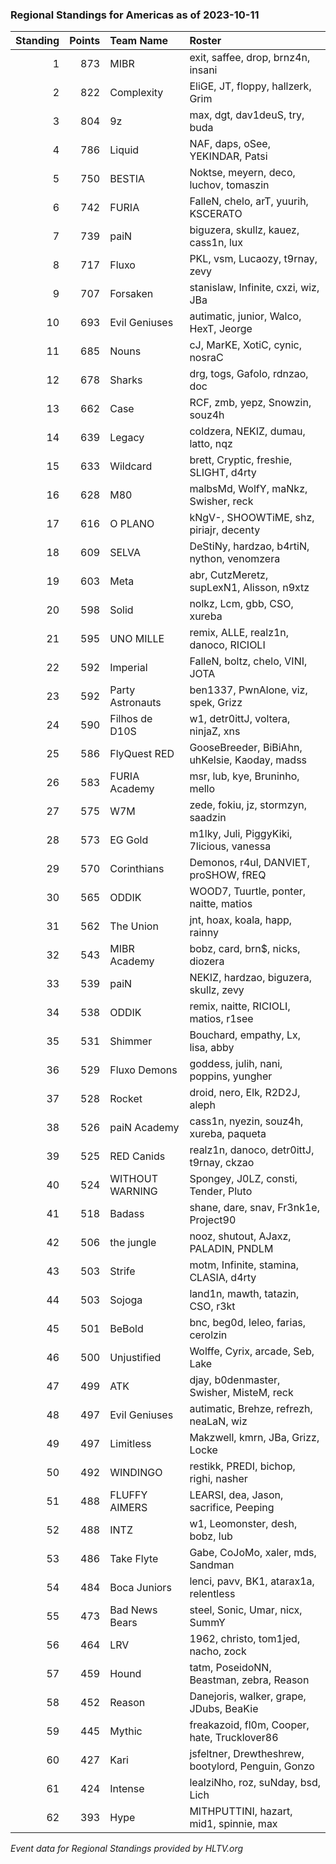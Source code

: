 ### Regional Standings for Americas as of 2023-10-11

| Standing | Points | Team Name        | Roster                                             |
| -: | -: | :- | :- |
|        1 |    873 | MIBR             | exit, saffee, drop, brnz4n, insani                 |
|        2 |    822 | Complexity       | EliGE, JT, floppy, hallzerk, Grim                  |
|        3 |    804 | 9z               | max, dgt, dav1deuS, try, buda                      |
|        4 |    786 | Liquid           | NAF, daps, oSee, YEKINDAR, Patsi                   |
|        5 |    750 | BESTIA           | Noktse, meyern, deco, luchov, tomaszin             |
|        6 |    742 | FURIA            | FalleN, chelo, arT, yuurih, KSCERATO               |
|        7 |    739 | paiN             | biguzera, skullz, kauez, cass1n, lux               |
|        8 |    717 | Fluxo            | PKL, vsm, Lucaozy, t9rnay, zevy                    |
|        9 |    707 | Forsaken         | stanislaw, Infinite, cxzi, wiz, JBa                |
|       10 |    693 | Evil Geniuses    | autimatic, junior, Walco, HexT, Jeorge             |
|       11 |    685 | Nouns            | cJ, MarKE, XotiC, cynic, nosraC                    |
|       12 |    678 | Sharks           | drg, togs, Gafolo, rdnzao, doc                     |
|       13 |    662 | Case             | RCF, zmb, yepz, Snowzin, souz4h                    |
|       14 |    639 | Legacy           | coldzera, NEKIZ, dumau, latto, nqz                 |
|       15 |    633 | Wildcard         | brett, Cryptic, freshie, SLIGHT, d4rty             |
|       16 |    628 | M80              | malbsMd, WolfY, maNkz, Swisher, reck               |
|       17 |    616 | O PLANO          | kNgV-, SHOOWTiME, shz, piriajr, decenty            |
|       18 |    609 | SELVA            | DeStiNy, hardzao, b4rtiN, nython, venomzera        |
|       19 |    603 | Meta             | abr, CutzMeretz, supLexN1, Alisson, n9xtz          |
|       20 |    598 | Solid            | nolkz, Lcm, gbb, CSO, xureba                       |
|       21 |    595 | UNO MILLE        | remix, ALLE, realz1n, danoco, RICIOLI              |
|       22 |    592 | Imperial         | FalleN, boltz, chelo, VINI, JOTA                   |
|       23 |    592 | Party Astronauts | ben1337, PwnAlone, viz, spek, Grizz                |
|       24 |    590 | Filhos de D10S   | w1, detr0ittJ, voltera, ninjaZ, xns                |
|       25 |    586 | FlyQuest RED     | GooseBreeder, BiBiAhn, uhKelsie, Kaoday, madss     |
|       26 |    583 | FURIA Academy    | msr, lub, kye, Bruninho, mello                     |
|       27 |    575 | W7M              | zede, fokiu, jz, stormzyn, saadzin                 |
|       28 |    573 | EG Gold          | m1lky, Juli, PiggyKiki, 7licious, vanessa          |
|       29 |    570 | Corinthians      | Demonos, r4ul, DANVIET, proSHOW, fREQ              |
|       30 |    565 | ODDIK            | WOOD7, Tuurtle, ponter, naitte, matios             |
|       31 |    562 | The Union        | jnt, hoax, koala, happ, rainny                     |
|       32 |    543 | MIBR Academy     | bobz, card, brn$, nicks, diozera                   |
|       33 |    539 | paiN             | NEKIZ, hardzao, biguzera, skullz, zevy             |
|       34 |    538 | ODDIK            | remix, naitte, RICIOLI, matios, r1see              |
|       35 |    531 | Shimmer          | Bouchard, empathy, Lx, lisa, abby                  |
|       36 |    529 | Fluxo Demons     | goddess, julih, nani, poppins, yungher             |
|       37 |    528 | Rocket           | droid, nero, Elk, R2D2J, aleph                     |
|       38 |    526 | paiN Academy     | cass1n, nyezin, souz4h, xureba, paqueta            |
|       39 |    525 | RED Canids       | realz1n, danoco, detr0ittJ, t9rnay, ckzao          |
|       40 |    524 | WITHOUT WARNING  | Spongey, J0LZ, consti, Tender, Pluto               |
|       41 |    518 | Badass           | shane, dare, snav, Fr3nk1e, Project90              |
|       42 |    506 | the jungle       | nooz, shutout, AJaxz, PALADIN, PNDLM               |
|       43 |    503 | Strife           | motm, Infinite, stamina, CLASIA, d4rty             |
|       44 |    503 | Sojoga           | land1n, mawth, tatazin, CSO, r3kt                  |
|       45 |    501 | BeBold           | bnc, beg0d, leleo, farias, cerolzin                |
|       46 |    500 | Unjustified      | Wolffe, Cyrix, arcade, Seb, Lake                   |
|       47 |    499 | ATK              | djay, b0denmaster, Swisher, MisteM, reck           |
|       48 |    497 | Evil Geniuses    | autimatic, Brehze, refrezh, neaLaN, wiz            |
|       49 |    497 | Limitless        | Makzwell, kmrn, JBa, Grizz, Locke                  |
|       50 |    492 | WINDINGO         | restikk, PREDI, bichop, righi, nasher              |
|       51 |    488 | FLUFFY AIMERS    | LEARSI, dea, Jason, sacrifice, Peeping             |
|       52 |    488 | INTZ             | w1, Leomonster, desh, bobz, lub                    |
|       53 |    486 | Take Flyte       | Gabe, CoJoMo, xaler, mds, Sandman                  |
|       54 |    484 | Boca Juniors     | lenci, pavv, BK1, atarax1a, relentless             |
|       55 |    473 | Bad News Bears   | steel, Sonic, Umar, nicx, SummY                    |
|       56 |    464 | LRV              | 1962, christo, tom1jed, nacho, zock                |
|       57 |    459 | Hound            | tatm, PoseidoNN, Beastman, zebra, Reason           |
|       58 |    452 | Reason           | Danejoris, walker, grape, JDubs, BeaKie            |
|       59 |    445 | Mythic           | freakazoid, fl0m, Cooper, hate, Trucklover86       |
|       60 |    427 | Kari             | jsfeltner, Drewtheshrew, bootylord, Penguin, Gonzo |
|       61 |    424 | Intense          | lealziNho, roz, suNday, bsd, Lich                  |
|       62 |    393 | Hype             | MITHPUTTINI, hazart, mid1, spinnie, max            |

_Event data for Regional Standings provided by HLTV.org_